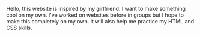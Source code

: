 Hello, this website is inspired by my girlfriend. I want to make something cool on my own.
I've worked on websites before in groups but I hope to make this completely on my own. 
It will also help me practice my HTML and CSS skills.